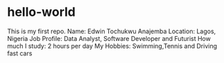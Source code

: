 # hello-world
This is my first repo.
Name: Edwin Tochukwu Anajemba
Location: Lagos, Nigeria
Job Profile: Data Analyst, Software Developer and Futurist
How much I study: 2 hours per day
My Hobbies: Swimming,Tennis and Driving fast cars
